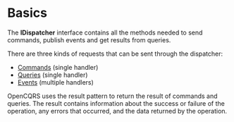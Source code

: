# Basics

The **IDispatcher** interface contains all the methods needed to send commands, publish events and get results from queries.

There are three kinds of requests that can be sent through the dispatcher:
- [Commands](Commands) (single handler)
- [Queries](Queries) (single handler)
- [Events](Events) (multiple handlers)

OpenCQRS uses the result pattern to return the result of commands and queries. The result contains information about the success or failure of the operation, any errors that occurred, and the data returned by the operation.
